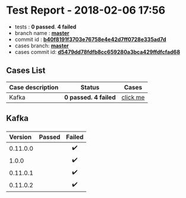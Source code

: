 # Test Report - 2018-02-06 17:56

- tests  : **0 passed**. **4 failed**
- branch name : **[master](https://github.com/apache/incubator-skywalking/tree/master)**
- commit id : **[b40f8191f3703e76758e4e42d7ff0728e335ad7d](https://github.com/apache/incubator-skywalking/commit/b40f8191f3703e76758e4e42d7ff0728e335ad7d)**
- cases branch: **[master](https://github.com/SkywalkingTest/skywalking-autotest-scenarios/tree/master)**
- cases commit id: **[d5479dd78fdfb8cc659280a3bca429ffdfcfad68](https://github.com/SkywalkingTest/skywalking-autotest-scenarios/commit/d5479dd78fdfb8cc659280a3bca429ffdfcfad68)**

## Cases List

| Case description | Status | Cases|
|:-----|:-----:|:-----:|
|Kafka| **0 passed. 4 failed**| [click me](#kafka) |

## Kafka

### 
|  Version     | Passed | Failed|
|:------------- |:-------:|:-----:|
| 0.11.0.0  | |:heavy_check_mark:|
| 1.0.0  | |:heavy_check_mark:|
| 0.11.0.1  | |:heavy_check_mark:|
| 0.11.0.2  | |:heavy_check_mark:|

